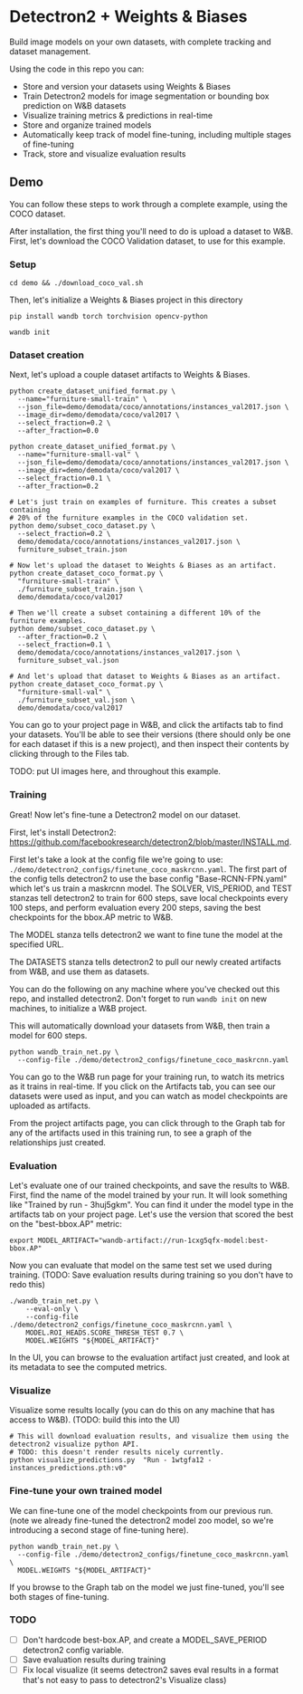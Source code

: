 # Detectron2 + Weights & Biases

Build image models on your own datasets, with complete tracking and dataset management.

Using the code in this repo you can:

- Store and version your datasets using Weights & Biases
- Train Detectron2 models for image segmentation or bounding box prediction on W&B datasets
- Visualize training metrics & predictions in real-time
- Store and organize trained models
- Automatically keep track of model fine-tuning, including multiple stages of fine-tuning
- Track, store and visualize evaluation results

## Demo

You can follow these steps to work through a complete example, using the COCO dataset.

After installation, the first thing you'll need to do is upload a dataset to W&B. First, let's download the COCO Validation dataset, to use for this example.

### Setup

```
cd demo && ./download_coco_val.sh
```

Then, let's initialize a Weights & Biases project in this directory

```
pip install wandb torch torchvision opencv-python
```


```
wandb init
```

### Dataset creation

Next, let's upload a couple dataset artifacts to Weights & Biases.

```
python create_dataset_unified_format.py \
  --name="furniture-small-train" \
  --json_file=demo/demodata/coco/annotations/instances_val2017.json \
  --image_dir=demo/demodata/coco/val2017 \
  --select_fraction=0.2 \
  --after_fraction=0.0

python create_dataset_unified_format.py \
  --name="furniture-small-val" \
  --json_file=demo/demodata/coco/annotations/instances_val2017.json \
  --image_dir=demo/demodata/coco/val2017 \
  --select_fraction=0.1 \
  --after_fraction=0.2
```

```
# Let's just train on examples of furniture. This creates a subset containing
# 20% of the furniture examples in the COCO validation set.
python demo/subset_coco_dataset.py \
  --select_fraction=0.2 \
  demo/demodata/coco/annotations/instances_val2017.json \
  furniture_subset_train.json

# Now let's upload the dataset to Weights & Biases as an artifact.
python create_dataset_coco_format.py \
  "furniture-small-train" \
  ./furniture_subset_train.json \
  demo/demodata/coco/val2017

# Then we'll create a subset containing a different 10% of the furniture examples.
python demo/subset_coco_dataset.py \
  --after_fraction=0.2 \
  --select_fraction=0.1 \
  demo/demodata/coco/annotations/instances_val2017.json \
  furniture_subset_val.json

# And let's upload that dataset to Weights & Biases as an artifact.
python create_dataset_coco_format.py \
  "furniture-small-val" \
  ./furniture_subset_val.json \
  demo/demodata/coco/val2017
```

You can go to your project page in W&B, and click the artifacts tab to find your datasets. You'll be able to see their versions (there should only be one for each dataset if this is a new project), and then inspect their contents by clicking through to the Files tab.

TODO: put UI images here, and throughout this example.

### Training

Great! Now let's fine-tune a Detectron2 model on our dataset.

First, let's install Detectron2: https://github.com/facebookresearch/detectron2/blob/master/INSTALL.md. 

First let's take a look at the config file we're going to use: `./demo/detectron2_configs/finetune_coco_maskrcnn.yaml`. The first part of the config tells detectron2 to use the base config "Base-RCNN-FPN.yaml" which let's us train a maskrcnn model. The SOLVER, VIS_PERIOD, and TEST stanzas tell detectron2 to train for 600 steps, save local checkpoints every 100 steps, and perform evaluation every 200 steps, saving the best checkpoints for the bbox.AP metric to W&B.

The MODEL stanza tells detectron2 we want to fine tune the model at the specified URL.

The DATASETS stanza tells detectron2 to pull our newly created artifacts from W&B, and use them as datasets.

You can do the following on any machine where you've checked out this repo, and installed detectron2. Don't forget to run `wandb init` on new machines, to initialize a W&B project.

This will automatically download your datasets from W&B, then train a model for 600 steps.

```
python wandb_train_net.py \
  --config-file ./demo/detectron2_configs/finetune_coco_maskrcnn.yaml
```

You can go to the W&B run page for your training run, to watch its metrics as it trains in real-time. If you click on the Artifacts tab, you can see our datasets were used as input, and you can watch as model checkpoints are uploaded as artifacts.

From the project artifacts page, you can click through to the Graph tab for any of the artifacts used in this training run, to see a graph of the relationships just created.

### Evaluation

Let's evaluate one of our trained checkpoints, and save the results to W&B. First, find the name of the model trained by your run. It will look something like "Trained by run - 3huj5gkm". You can find it under the model type in the artifacts tab on your project page. Let's use the version that scored the best on the "best-bbox.AP" metric:

```
export MODEL_ARTIFACT="wandb-artifact://run-1cxg5qfx-model:best-bbox.AP"
```

Now you can evaluate that model on the same test set we used during training.
(TODO: Save evaluation results during training so you don't have to redo this)

```
./wandb_train_net.py \
    --eval-only \
    --config-file ./demo/detectron2_configs/finetune_coco_maskrcnn.yaml \
    MODEL.ROI_HEADS.SCORE_THRESH_TEST 0.7 \
    MODEL.WEIGHTS "${MODEL_ARTIFACT}"
```

In the UI, you can browse to the evaluation artifact just created, and look at its metadata to see the computed metrics.

### Visualize

Visualize some results locally (you can do this on any machine that has access to W&B). (TODO: build this into the UI)

```
# This will download evaluation results, and visualize them using the detectron2 visualize python API.
# TODO: this doesn't render results nicely currently.
python visualize_predictions.py  "Run - 1wtgfa12 - instances_predictions.pth:v0"
```

### Fine-tune your own trained model

We can fine-tune one of the model checkpoints from our previous run. (note we already fine-tuned the detectron2 model zoo model, so we're introducing a second stage of fine-tuning here).

```
python wandb_train_net.py \
  --config-file ./demo/detectron2_configs/finetune_coco_maskrcnn.yaml \
  MODEL.WEIGHTS "${MODEL_ARTIFACT}"
```

If you browse to the Graph tab on the model we just fine-tuned, you'll see both stages of fine-tuning.

### TODO

- [ ] Don't hardcode best-box.AP, and create a MODEL_SAVE_PERIOD detectron2 config variable.
- [ ] Save evaluation results during training
- [ ] Fix local visualize (it seems detectron2 saves eval results in a format that's not easy to pass to detectron2's Visualize class)
